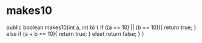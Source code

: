 # makes10

public boolean makes10(int a, int b) {
  if ((a == 10) || (b == 10)){
    return true;
  }
  else if (a + b == 10){
    return true;
  }
  else{
    return false;
  }
}
